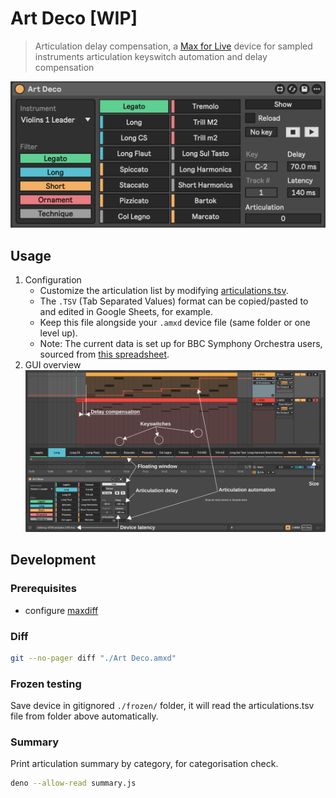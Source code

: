 # Art Deco [WIP]

> Articulation delay compensation, a [Max for Live](https://www.ableton.com/en/live/max-for-live/) device for sampled instruments articulation keyswitch automation and delay compensation

![Device](./device.jpg)

## Usage

1. Configuration
   - Customize the articulation list by modifying [articulations.tsv](./articulations.tsv).
   - The `.TSV` (Tab Separated Values) format can be copied/pasted to and edited in Google Sheets, for example.
   - Keep this file alongside your `.amxd` device file (same folder or one level up).
   - Note: The current data is set up for BBC Symphony Orchestra users, sourced from [this spreadsheet](https://docs.google.com/spreadsheets/d/1WP9sobba7OkldNkTiSzXP7r3Pb64IzWQWrLkqdiyRcA/preview#gid=0).
2. GUI overview
![](./usage-v7.svg)

## Development

### Prerequisites

- configure [maxdiff](https://github.com/Ableton/maxdevtools/tree/main/maxdiff)

### Diff

```bash
git --no-pager diff "./Art Deco.amxd"
```

### Frozen testing

Save device in gitignored `./frozen/` folder, it will read the articulations.tsv file from folder above automatically.

### Summary

Print articulation summary by category, for categorisation check. 

```bash
deno --allow-read summary.js
```
